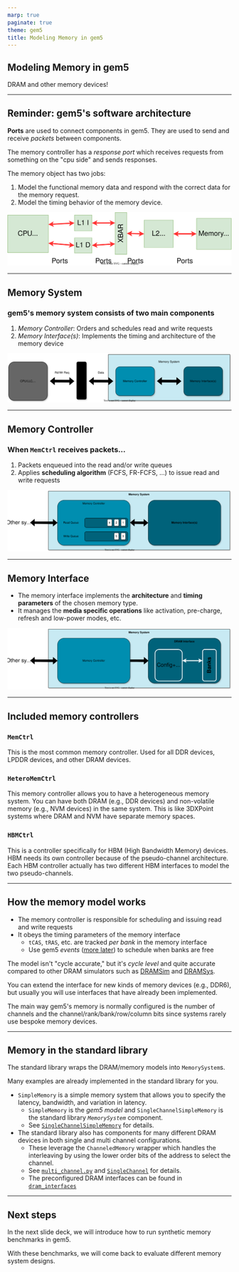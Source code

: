 ```yaml
---
marp: true
paginate: true
theme: gem5
title: Modeling Memory in gem5
---
```


<!-- _class: title -->

## Modeling Memory in gem5

DRAM and other memory devices!

---

## Reminder: gem5's software architecture

**Ports** are used to connect components in gem5. They are used to send and receive *packets* between components.

The memory controller has a *response port* which receives requests from something on the "cpu side" and sends responses.

The memory object has two jobs:

1. Model the functional memory data and respond with the correct data for the memory request.
2. Model the timing behavior of the memory device.

![Overview of gem5's software architecture with ports connecting components. left](../01-Introduction/02-simulation-background-imgs/abstractions-1.drawio.svg)

---

<!-- _class: center-image -->

## Memory System

### gem5's memory system consists of two main components

1. *Memory Controller*: Orders and schedules read and write requests
2. *Memory Interface(s)*: Implements the timing and architecture of the memory device

![Diagram of the gem5 memory system](02-memory-imgs/memory-system.drawio.svg)

---

<!-- _class: center-image -->

## Memory Controller

### When `MemCtrl` receives packets...

1. Packets enqueued into the read and/or write queues
2. Applies **scheduling algorithm** (FCFS, FR-FCFS, ...) to issue read and write requests

![Diagram of the gem5 memory controller queues](02-memory-imgs/memory-controller-queues.drawio.svg)

---

<!-- _class: center-image -->

## Memory Interface

- The memory interface implements the **architecture** and **timing parameters** of the chosen memory type.
- It manages the **media specific operations** like activation, pre-charge, refresh and low-power modes, etc.

![Diagram of the gem5 memory interface](02-memory-imgs/memory-interface.drawio.svg)

---

## Included memory controllers

### `MemCtrl`

This is the most common memory controller. Used for all DDR devices, LPDDR devices, and other DRAM devices.

### `HeteroMemCtrl`

This memory controller allows you to have a heterogeneous memory system.
You can have both DRAM (e.g., DDR devices) and non-volatile memory (e.g., NVM devices) in the same system. This is like 3DXPoint systems where DRAM and NVM have separate memory spaces.

### `HBMCtrl`

This is a controller specifically for HBM (High Bandwidth Memory) devices.
HBM needs its own controller because of the pseudo-channel architecture.
Each HBM controller actually has two different HBM interfaces to model the two pseudo-channels.

---

## How the memory model works

- The memory controller is responsible for scheduling and issuing read and write requests
- It obeys the timing parameters of the memory interface
  - `tCAS`, `tRAS`, etc. are tracked *per bank* in the memory interface
  - Use gem5 *events* ([more later](../03-Developing-gem5-models/03-event-driven-sim.md)) to schedule when banks are free

The model isn't "cycle accurate," but it's *cycle level* and quite accurate compared to other DRAM simulators such as [DRAMSim](https://github.com/umd-memsys/DRAMsim3) and [DRAMSys](https://github.com/tukl-msd/DRAMSys).

You can extend the interface for new kinds of memory devices (e.g., DDR6), but usually you will use interfaces that have already been implemented.

The main way gem5's memory is normally configured is the number of channels and the channel/rank/bank/row/column bits since systems rarely use bespoke memory devices.

---

## Memory in the standard library

The standard library wraps the DRAM/memory models into `MemorySystem`s.

Many examples are already implemented in the standard library for you.

- `SimpleMemory` is a simple memory system that allows you to specify the latency, bandwidth, and variation in latency.
  - `SimpleMemory` is the *gem5 model* and `SingleChannelSimpleMemory` is the standard library *`MemorySystem`* component.
  - See [`SingleChannelSimpleMemory`](gem5/src/python/gem5/components/memory/simple.py) for details.
- The standard library also has components for many different DRAM devices in both single and multi channel configurations.
  - These leverage the `ChanneledMemory` wrapper which handles the interleaving by using the lower order bits of the address to select the channel.
  - See [`multi_channel.py`](/gem5/src/python/gem5/components/memory/multi_channel.py) and [`SingleChannel`](/gem5/src/python/gem5/components/memory/single_channel.py) for details.
  - The preconfigured DRAM interfaces can be found in [`dram_interfaces`](/gem5/src/python/gem5/components/memory/dram_interfaces/)

---

## Next steps

In the next slide deck, we will introduce how to run synthetic memory benchmarks in gem5.

With these benchmarks, we will come back to evaluate different memory system designs.

